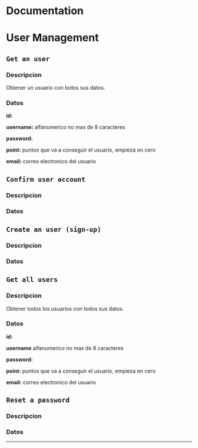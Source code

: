 # Documentation

# User Management

## `Get an user`
### Descripcion 
Obtener un usuario con todos sus datos.

### Datos
**id:** 

**username:** alfanumerico no mas de 8 caracteres

**password:** 

**point:** puntos que va a conseguir el usuario, empieza en cero

**email:** correo electronico del usuario


## `Confirm user account`
### Descripcion 

### Datos

## `Create an user (sign-up)`
### Descripcion 

### Datos

## `Get all users`
### Descripcion 
Obtener todos los usuarios con todos sus datos.

### Datos
**id:**

**username** alfanumerico no mas de 8 caracteres

**password:** 

**point:** puntos que va a conseguir el usuario, empieza en cero

**email:** correo electronico del usuario

## `Reset a password`
### Descripcion 

### Datos

---

